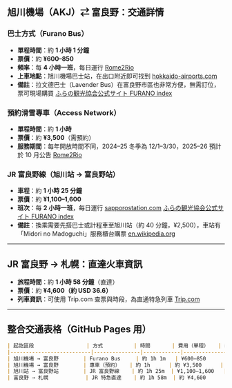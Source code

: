 ## 旭川機場（AKJ）⇄ 富良野：交通詳情

###  巴士方式（Furano Bus）
- **單程時間**：約 **1 小時 1 分鐘**  
- **票價**：約 **¥600–850**  
- **頻率**：每 **4 小時一班**，每日運行  [Rome2Rio](https://www.rome2rio.com/s/Asahikawa-Airport/Furano?utm_source=chatgpt.com)  
- **上車地點**：旭川機場巴士站，在出口附近即可找到  [hokkaido-airports.com](https://www.hokkaido-airports.com/en/asahikawa/access/bus/?utm_source=chatgpt.com)  
- **備註**：拉文德巴士（Lavender Bus）在富良野市區也非常方便，無需訂位，票可現場購買  [ふらの観光協会公式サイト FURANO index](https://www.furanotourism.com/en/spot/news_D.php?id=2023&utm_source=chatgpt.com)  

###  預約滑雪專車（Access Network）
- **單程時間**：約 **1 小時**  
- **票價**：約 **¥3,500**（需預約）  
- **服務期間**：每年開放時間不同，2024–25 冬季為 12/1–3/30，2025–26 預計於 10 月公告  [Rome2Rio](https://www.rome2rio.com/s/Asahikawa-Airport/Furano?utm_source=chatgpt.com)  

###  JR 富良野線（旭川站 → 富良野站）
- **車程**：約 **1 小時 25 分鐘**  
- **票價**：約 **¥1,100–1,600**  
- **班次**：每 **2 小時一班**，每日運行  [sapporostation.com](https://www.sapporostation.com/limited-express-lilac-kamui-sapporo-asahikawa/?utm_source=chatgpt.com) [ふらの観光協会公式サイト FURANO index](https://www.furanotourism.com/en/spot/news_D.php?id=2023&utm_source=chatgpt.com)  
- **備註**：換乘需要先搭巴士或計程車至旭川站（約 40 分鐘，¥2,500），車站有「Midori no Madoguchi」服務櫃台購票  [en.wikipedia.org](https://en.wikipedia.org/wiki/Furano_Station?utm_source=chatgpt.com)  

---

## JR 富良野 → 札幌：直達火車資訊
- **旅程時間**：約 **1 小時 58 分鐘**（直達）  
- **票價**：約 **¥4,600（約 USD 36.6）**  
- **列車資訊**：可使用 Trip.com 查票與時段，為直通特急列車  [Trip.com](https://us.trip.com/trains/japan/route/furano-to-sapporo-hokkaido/?utm_source=chatgpt.com)  

---

##  整合交通表格（GitHub Pages 用）

```markdown
| 起訖區段                 | 方式          | 時間       | 費用（單程）   | 頻率／備註                             |
|--------------------------|---------------|------------|----------------|----------------------------------------|
| 旭川機場 → 富良野        | Furano Bus     | 約 1h 1m   | ¥600–850       | 每 4 小時一班                          |
| 旭川機場 → 富良野        | 專車（預約）   | 約 1h      | 約 ¥3,500      | 冬季季節營運，需提前預約              |
| 旭川站 → 富良野站        | JR 富良野線    | 約 1h 25m  | ¥1,100–1,600   | 每 2 小時一班，先轉乘至旭川站         |
| 富良野 → 札幌            | JR 特急直達    | 約 1h 58m  | 約 ¥4,600      | 直達特急，Trip.com 可查票時段         |